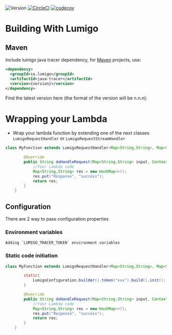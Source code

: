 ![Version](https://img.shields.io/badge/version-1.0.6-green.svg)
[![CircleCI](https://circleci.com/gh/lumigo-io/java-tracer.svg?style=svg&circle-token=f2e3400e6e79bc31daeee1fc614ecc0a149b1905)](https://circleci.com/gh/lumigo-io/java-tracer)
[![codecov](https://codecov.io/gh/lumigo-io/java-tracer/branch/master/graph/badge.svg?token=D3IZ5hQwaQ)](https://codecov.io/gh/lumigo-io/java-tracer)


# Building With Lumigo
## Maven
Include lumigo java tracer dependency, for [Maven](https://maven.apache.org) projects, use:
```xml
<dependency>
  <groupId>io.lumigo</groupId>
  <artifactId>java-tracer</artifactId>
  <version>{version}</version>
</dependency>
```
Find the latest version here (the format of the version will be n.n.n):

# Wrapping your Lambda
* Wrap your lambda function by extending one of the next classes `LumigoRequestHandler` or `LumigoRequestStreamHandler`
```java
class MyFunction extends LumigoRequestHandler<Map<String,String>, Map<String,String>> {

        @Override
        public String doHandleRequest(Map<String,String> input, Context context) {
            //Your Lambda code
            Map<String,String> res = new HashMap<>();
            res.put("Response", "success");
            return res;
        }
    }
```

## Configuration
There are 2 way to pass configuration properties

### Environment variables
    Adding `LUMIGO_TRACER_TOKEN` environment variables

### Static code initiation
```java
class MyFunction extends LumigoRequestHandler<Map<String,String>, Map<String,String>> {

        static{
            LumigoConfiguration.builder().token("xxx").build().init();
        }

        @Override
        public String doHandleRequest(Map<String,String> input, Context context) {
            //Your Lambda code
            Map<String,String> res = new HashMap<>();
            res.put("Response", "success");
            return res;
        }
    }
```


